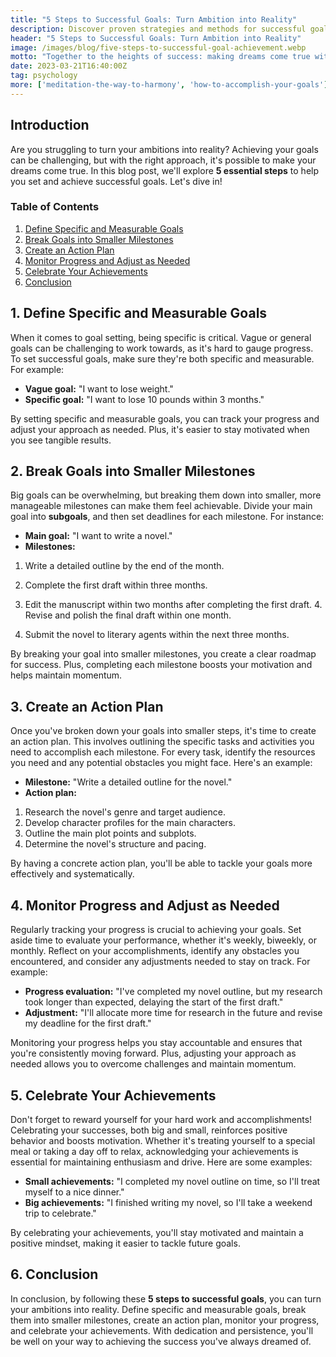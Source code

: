```yaml
---
title: "5 Steps to Successful Goals: Turn Ambition into Reality"
description: Discover proven strategies and methods for successful goals, get inspired on the path to success, and transform your life with our expert advice!
header: "5 Steps to Successful Goals: Turn Ambition into Reality"
image: /images/blog/five-steps-to-successful-goal-achievement.webp
motto: "Together to the heights of success: making dreams come true with every tip you read!"
date: 2023-03-21T16:40:00Z
tag: psychology
more: ['meditation-the-way-to-harmony', 'how-to-accomplish-your-goals']
---
```

**Introduction**
----------------

Are you struggling to turn your ambitions into reality? Achieving your goals can be challenging, but with the right approach, it's possible to make your dreams come true. In this blog post, we'll explore **5 essential steps** to help you set and achieve successful goals. Let's dive in!

### **Table of Contents**

1. [Define Specific and Measurable Goals](#define)
2. [Break Goals into Smaller Milestones](#break)
3. [Create an Action Plan](#plan)
4. [Monitor Progress and Adjust as Needed](#monitor)
5. [Celebrate Your Achievements](#celebrate)
6. [Conclusion](#conclusion)

<a name="define"></a>

**1\. Define Specific and Measurable Goals**
--------------------------------------------

When it comes to goal setting, being specific is critical. Vague or general goals can be challenging to work towards, as it's hard to gauge progress. To set successful goals, make sure they're both specific and measurable. For example:

*   **Vague goal:** "I want to lose weight."
*   **Specific goal:** "I want to lose 10 pounds within 3 months."

By setting specific and measurable goals, you can track your progress and adjust your approach as needed. Plus, it's easier to stay motivated when you see tangible results.

<a name="break"></a>

**2\. Break Goals into Smaller Milestones**
-------------------------------------------

Big goals can be overwhelming, but breaking them down into smaller, more manageable milestones can make them feel achievable. Divide your main goal into **subgoals**, and then set deadlines for each milestone. For instance:

*   **Main goal:** "I want to write a novel."
*   **Milestones:**
  1.  Write a detailed outline by the end of the month.
  2.  Complete the first draft within three months.
  3.  Edit the manuscript within two months after completing the first draft. 4. Revise and polish the final draft within one month.

5.  Submit the novel to literary agents within the next three months.

By breaking your goal into smaller milestones, you create a clear roadmap for success. Plus, completing each milestone boosts your motivation and helps maintain momentum.

<a name="plan"></a>

**3\. Create an Action Plan**
-----------------------------

Once you've broken down your goals into smaller steps, it's time to create an action plan. This involves outlining the specific tasks and activities you need to accomplish each milestone. For every task, identify the resources you need and any potential obstacles you might face. Here's an example:

*   **Milestone:** "Write a detailed outline for the novel."
*   **Action plan:**
  1.  Research the novel's genre and target audience.
  2.  Develop character profiles for the main characters.
  3.  Outline the main plot points and subplots.
  4.  Determine the novel's structure and pacing.

By having a concrete action plan, you'll be able to tackle your goals more effectively and systematically.

<a name="monitor"></a>

**4\. Monitor Progress and Adjust as Needed**
---------------------------------------------

Regularly tracking your progress is crucial to achieving your goals. Set aside time to evaluate your performance, whether it's weekly, biweekly, or monthly. Reflect on your accomplishments, identify any obstacles you encountered, and consider any adjustments needed to stay on track. For example:

*   **Progress evaluation:** "I've completed my novel outline, but my research took longer than expected, delaying the start of the first draft."
*   **Adjustment:** "I'll allocate more time for research in the future and revise my deadline for the first draft."

Monitoring your progress helps you stay accountable and ensures that you're consistently moving forward. Plus, adjusting your approach as needed allows you to overcome challenges and maintain momentum.

<a name="celebrate"></a>

**5\. Celebrate Your Achievements**
-----------------------------------

Don't forget to reward yourself for your hard work and accomplishments! Celebrating your successes, both big and small, reinforces positive behavior and boosts motivation. Whether it's treating yourself to a special meal or taking a day off to relax, acknowledging your achievements is essential for maintaining enthusiasm and drive. Here are some examples:

*   **Small achievements:** "I completed my novel outline on time, so I'll treat myself to a nice dinner."
*   **Big achievements:** "I finished writing my novel, so I'll take a weekend trip to celebrate."

By celebrating your achievements, you'll stay motivated and maintain a positive mindset, making it easier to tackle future goals.

<a name="conclusion"></a>

**6\. Conclusion**
------------------

In conclusion, by following these **5 steps to successful goals**, you can turn your ambitions into reality. Define specific and measurable goals, break them into smaller milestones, create an action plan, monitor your progress, and celebrate your achievements. With dedication and persistence, you'll be well on your way to achieving the success you've always dreamed of.
